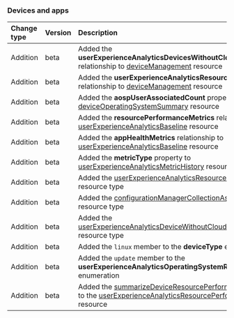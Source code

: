 ### Devices and apps

| **Change type** | **Version** | **Description** |
|:---|:---|:---|
|Addition|beta|Added the **userExperienceAnalyticsDevicesWithoutCloudIdentity** relationship to [deviceManagement](https://docs.microsoft.com/en-us/graph/api/resources/intune-deviceManagement?view=graph-rest-beta) resource|
|Addition|beta|Added the **userExperienceAnalyticsResourcePerformance** relationship to [deviceManagement](https://docs.microsoft.com/en-us/graph/api/resources/intune-deviceManagement?view=graph-rest-beta) resource|
|Addition|beta|Added the **aospUserAssociatedCount** property to [deviceOperatingSystemSummary](https://docs.microsoft.com/en-us/graph/api/resources/intune-deviceOperatingSystemSummary?view=graph-rest-beta) resource|
|Addition|beta|Added the **resourcePerformanceMetrics** relationship to [userExperienceAnalyticsBaseline](https://docs.microsoft.com/en-us/graph/api/resources/intune-userExperienceAnalyticsBaseline?view=graph-rest-beta) resource|
|Addition|beta|Added the **appHealthMetrics** relationship to [userExperienceAnalyticsBaseline](https://docs.microsoft.com/en-us/graph/api/resources/intune-userExperienceAnalyticsBaseline?view=graph-rest-beta) resource|
|Addition|beta|Added the **metricType** property to [userExperienceAnalyticsMetricHistory](https://docs.microsoft.com/en-us/graph/api/resources/intune-userExperienceAnalyticsMetricHistory?view=graph-rest-beta) resource|
|Addition|beta|Added the [userExperienceAnalyticsResourcePerformance](https://docs.microsoft.com/en-us/graph/api/resources/intune-userExperienceAnalyticsResourcePerformance?view=graph-rest-beta) resource type|
|Addition|beta|Added the [configurationManagerCollectionAssignmentTarget](https://docs.microsoft.com/en-us/graph/api/resources/intune-configurationManagerCollectionAssignmentTarget?view=graph-rest-beta) resource type|
|Addition|beta|Added the [userExperienceAnalyticsDeviceWithoutCloudIdentity](https://docs.microsoft.com/en-us/graph/api/resources/intune-userExperienceAnalyticsDeviceWithoutCloudIdentity?view=graph-rest-beta) resource type|
|Addition|beta|Added the `linux` member to the **deviceType** enumeration|
|Addition|beta|Added the `update` member to the **userExperienceAnalyticsOperatingSystemRestartCategory** enumeration|
|Addition|beta|Added the [summarizeDeviceResourcePerformance](https://docs.microsoft.com/en-us/graph/api/intune-userExperienceAnalyticsResourcePerformance-summarizeDeviceResourcePerformance?view=graph-rest-beta) method to the [userExperienceAnalyticsResourcePerformance](https://docs.microsoft.com/en-us/graph/api/resources/intune-userExperienceAnalyticsResourcePerformance?view=graph-rest-beta) resource|
